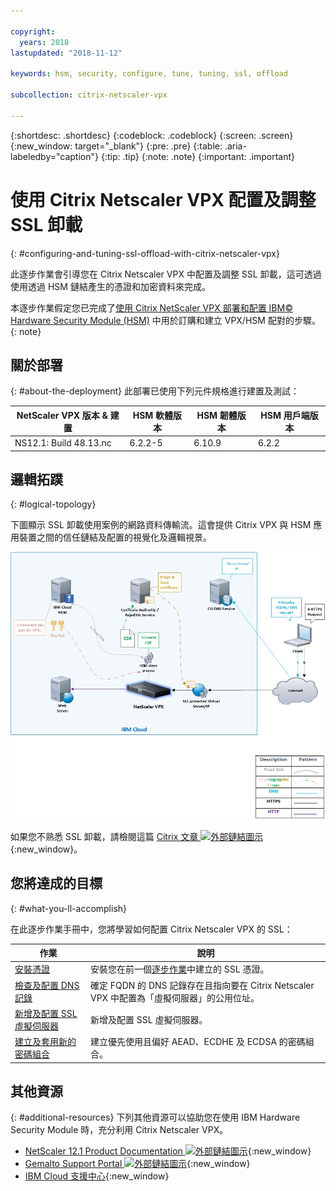 ```yaml
---

copyright:
  years: 2018
lastupdated: "2018-11-12"

keywords: hsm, security, configure, tune, tuning, ssl, offload

subcollection: citrix-netscaler-vpx

---
```


{:shortdesc: .shortdesc}
{:codeblock: .codeblock}
{:screen: .screen}
{:new_window: target="_blank"}
{:pre: .pre}
{:table: .aria-labeledby="caption"}
{:tip: .tip}
{:note: .note}
{:important: .important}

# 使用 Citrix Netscaler VPX 配置及調整 SSL 卸載
{: #configuring-and-tuning-ssl-offload-with-citrix-netscaler-vpx}

此逐步作業會引導您在 Citrix Netscaler VPX 中配置及調整 SSL 卸載，這可透過使用透過 HSM 鏈結產生的憑證和加密資料來完成。

本逐步作業假定您已完成了[使用 Citrix NetScaler VPX 部署和配置 IBM© Hardware Security Module (HSM)](/docs/infrastructure/citrix-netscaler-vpx?topic=citrix-netscaler-vpx-deploying-and-configuring-the-ibm-hardware-security-module-hsm-with-citrix-netscaler-vpx) 中用於訂購和建立 VPX/HSM 配對的步驟。
{: note}

## 關於部署
{: #about-the-deployment}
此部署已使用下列元件規格進行建置及測試：

|NetScaler VPX 版本 & 建置|HSM 軟體版本|HSM 韌體版本|HSM 用戶端版本|
| ------------- | ------------- | ------------- | ------------- |
| NS12.1: Build 48.13.nc | 6.2.2-5 | 6.10.9 | 6.2.2 |


## 邏輯拓蹼
{: #logical-topology}

下圖顯示 SSL 卸載使用案例的網路資料傳輸流。這會提供 Citrix VPX 與 HSM 應用裝置之間的信任鏈結及配置的視覺化及邏輯視景。

<img src="images/network-flows-logical-topology.jpg" alt="圖片" style="width: 700px;"/>

如果您不熟悉 SSL 卸載，請檢閱這篇 [Citrix 文章 ![外部鏈結圖示](../../icons/launch-glyph.svg "外部鏈結圖示")](https://docs.citrix.com/en-us/netscaler/12-1/ssl.html){:new_window}。

## 您將達成的目標
{: #what-you-ll-accomplish}

在此逐步作業手冊中，您將學習如何配置 Citrix Netscaler VPX 的 SSL：

 作業 |說明
------------- | -------------
[安裝憑證](/docs/infrastructure/citrix-netscaler-vpx?topic=citrix-netscaler-vpx-install-your-ssl-certificate) |安裝您在前一個[逐步作業](/docs/infrastructure/citrix-netscaler-vpx?topic=citrix-netscaler-vpx-deploying-and-configuring-the-ibm-hardware-security-module-hsm-with-citrix-netscaler-vpx)中建立的 SSL 憑證。
[檢查及配置 DNS 記錄](/docs/infrastructure/citrix-netscaler-vpx?topic=citrix-netscaler-vpx-check-and-configure-the-dns-record) |確定 FQDN 的 DNS 記錄存在且指向要在 Citrix Netscaler VPX 中配置為「虛擬伺服器」的公用位址。
[新增及配置 SSL 虛擬伺服器](/docs/infrastructure/citrix-netscaler-vpx?topic=citrix-netscaler-vpx-add-and-configure-the-ssl-virtual-server) |新增及配置 SSL 虛擬伺服器。
[建立及套用新的密碼組合](/docs/infrastructure/citrix-netscaler-vpx?topic=citrix-netscaler-vpx-create-and-apply-a-new-cipher-suite) |建立優先使用且偏好 AEAD、ECDHE 及 ECDSA 的密碼組合。

## 其他資源
{: #additional-resources}
下列其他資源可以協助您在使用 IBM Hardware Security Module 時，充分利用 Citrix Netscaler VPX。

* [NetScaler 12.1 Product Documentation ![外部鏈結圖示](../../icons/launch-glyph.svg "外部鏈結圖示")](https://docs.citrix.com/en-us/netscaler/12-1/){:new_window}
* [Gemalto Support Portal ![外部鏈結圖示](../../icons/launch-glyph.svg "外部鏈結圖示")](https://supportportal.gemalto.com/csm?id=csm_index){:new_window}
* [IBM Cloud 支援中心](/docs/get-support?topic=get-support-using-avatar){:new_window}
